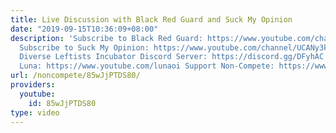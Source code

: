 ```yaml
---
title: Live Discussion with Black Red Guard and Suck My Opinion
date: "2019-09-15T10:36:09+08:00"
description: 'Subscribe to Black Red Guard: https://www.youtube.com/channel/UCpYZYH_1VTB9q8Leg0TrROA
  Subscribe to Suck My Opinion: https://www.youtube.com/channel/UCANy3kC3VoPnzXnNhv--wuA
  Diverse Leftists Incubator Discord Server: https://discord.gg/DFyhAC Subscribe to
  Luna: https://www.youtube.com/lunaoi Support Non-Compete: https://www.patreon.com/noncompete'
url: /noncompete/85wJjPTDS80/
providers:
  youtube:
    id: 85wJjPTDS80
type: video
---
```

